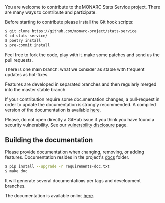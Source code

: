 You are welcome to contribute to the MONARC Stats Service project.
There are many ways to contribute and participate.

Before starting to contribute please install the Git hook scripts:

```bash
$ git clone https://github.com/monarc-project/stats-service
$ cd stats-service/
$ poetry install
$ pre-commit install
```

Feel free to fork the code, play with it, make some patches and send us the pull
requests.

There is one main branch: what we consider as stable with frequent updates as
hot-fixes.

Features are developed in separated branches and then regularly merged into the
master stable branch.

If your contribution require some documentation changes, a pull-request in order
to update the documentation is strongly recommended. A compiled version of the
documentation is available [here](https://monarc-stats-service.readthedocs.io/).

Please, do not open directly a GitHub issue if you think you have found a
security vulnerability. See our
[vulnerability disclosure](https://www.monarc.lu/community/vulnerability-disclosure/)
page.


## Building the documentation

Please provide documentation when changing, removing, or adding features.
Documentation resides in the project's [docs](docs/) folder.

```bash
$ pip install --upgrade -r requirements-doc.txt
$ make doc
```

It will generate several documentations per tags and development branches.

The documentation is available online
[here](https://www.monarc.lu/documentation/stats-service/).
